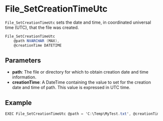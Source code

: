 # File_SetCreationTimeUtc

`File_SetCreationTimeUtc` sets the date and time, in coordinated universal time (UTC), that the file was created.

```csharp
File_SetCreationTimeUtc
	@path NVARCHAR (MAX),
	@creationTime DATETIME
```

## Parameters

 - **path**: The file or directory for which to obtain creation date and time information.
 - **creationTime**: A DateTime containing the value to set for the creation date and time of path. This value is expressed in UTC time.

## Example

```csharp
EXEC File_SetCreationTimeUtc @path = 'C:\Temp\MyTest.txt', @creationTime = '2018-12-05'
```

